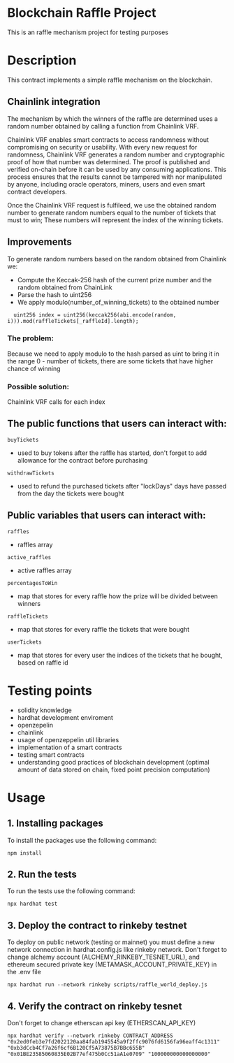 # Blockchain Raffle Project

This is an raffle mechanism project for testing purposes

# Description
This contract implements a simple raffle mechanism on the blockchain.

## Chainlink integration
The mechanism by which the winners of the raffle are determined uses a random number obtained by calling a function from Chainlink VRF.

Chainlink VRF enables smart contracts to access randomness without compromising on security or usability. With every new request for randomness, Chainlink VRF generates a random number and cryptographic proof of how that number was determined. The proof is published and verified on-chain before it can be used by any consuming applications. This process ensures that the results cannot be tampered with nor manipulated by anyone, including oracle operators, miners, users and even smart contract developers.

Once the Chainlink VRF request is fulfileed, we use the obtained random number to generate random numbers equal to the number of tickets that must to win; These numbers will represent the index of the winning tickets.


## Improvements
To generate random numbers based on the random obtained from Chainlink we:
* Compute the Keccak-256 hash of the current prize number and the random obtained from ChainLink
* Parse the hash to uint256
* We apply modulo(number_of_winning_tickets) to the obtained number

```shell
  uint256 index = uint256(keccak256(abi.encode(random, i))).mod(raffleTickets[_raffleId].length);
```
### The problem:
Because we need to apply modulo to the hash parsed as uint to bring it in the range 0 - number of tickets, there are some tickets that have higher chance of winning

### Possible solution:
Chainlink VRF calls for each index

## The public functions that users can interact with:
```shell
buyTickets 
``` 
- used to buy tokens after the raffle has started, don't forget to add allowance for the contract before purchasing
```shell
withdrawTickets
``` 
- used to refund the purchased tickets after "lockDays" days have passed from the day the tickets were bought

## Public variables that users can interact with:
```shell
raffles
```
- raffles array
```shell
active_raffles
```
- active raffles array
```shell
percentagesToWin
```
- map that stores for every raffle how the prize will be divided between winners
```shell
raffleTickets
```
- map that stores for every raffle the tickets that were bought
```shell
userTickets
```
- map that stores for every user the indices of the tickets that he bought, based on raffle id
# Testing points
* solidity knowledge
* hardhat development enviroment
* openzepelin
* chainlink
* usage of openzeppelin util libraries
* implementation of a smart contracts
* testing smart contracts
* understanding good practices of blockchain development (optimal amount of data stored on chain, fixed point precision computation)

# Usage

## 1. Installing packages
To install the packages use the following command:
```shell
npm install
```

## 2. Run the tests
To run the tests use the following command:
```shell
npx hardhat test
```
## 3. Deploy the contract to rinkeby testnet
To deploy on public network (testing or mainnet) you must define a new network connection in hardhat.config.js like rinkeby network. Don't forget to change alchemy account (ALCHEMY_RINKEBY_TESNET_URL), and ethereum secured private key (METAMASK_ACCOUNT_PRIVATE_KEY) in the .env file

```shell
npx hardhat run --network rinkeby scripts/raffle_world_deploy.js
```

## 4. Verify the contract on rinkeby tesnet
Don't forget to change etherscan api key (ETHERSCAN_API_KEY)
```shell
npx hardhat verify --network rinkeby CONTRACT_ADDRESS  "0x2ed0feb3e7fd2022120aa84fab1945545a9f2ffc9076fd6156fa96eaff4c1311" "0xb3dCcb4Cf7a26f6cf6B120Cf5A73875B7BBc655B" "0x01BE23585060835E02B77ef475b0Cc51aA1e0709" "100000000000000000" 
```
